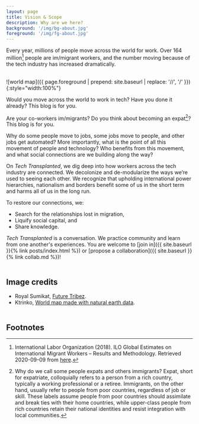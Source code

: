 ```yaml
---
layout: page
title: Vision & Scope
description: Why are we here?
background: '/img/bg-about.jpg'
foreground: '/img/fg-about.jpg'
---
```

Every year, millions of people move across the world for work. Over 164 million[^1] people are im/migrant workers, and the number moving because of the tech industry has increased dramatically.<br /><br />

![world map]({{ page.foreground | prepend: site.baseurl | replace: '//', '/' }}){:style="width:100%"}

Would you move across the world to work in tech? Have you done it already? This blog is for you.<br />

Are your co-workers im/migrants? Do you think about becoming an expat[^2]? This blog is for you.<br />

Why do some people move to jobs, some jobs move to people, and other jobs get automated? More importantly, what is the point of all this movement of people and technology? Who benefits from this movement, and what social connections are we building along the way?<br />

On *Tech Transplanted*, we dig deep into how workers across the tech industry are connected. We decolonize and de-modularize the ways we’re used to seeing each other. We recognize that upholding international power hierarchies, nationalism and borders benefit some of us in the short term and harms all of us in the long run. <br />

To restore our connections, we:

* Search for the relationships lost in migration, 
* Liquify social capital, and
* Share knowledge.

*Tech Transplanted* is a conversation. We practice community and learn from one another's experiences. You are welcome to [join in]({{ site.baseurl }}{% link posts/index.html %}) or [propose a collaboration]({{ site.baseurl }}{% link collab.md %})!<br /><br />

## Image credits
* Royal Sumikat, <ins>[Future Tribez](https://alternateroyality.com/portfolio/murals/)</ins>.
* Ktrinko, <ins>[World map made with natural earth data](https://commons.wikimedia.org/wiki/File:Eckert4.jpg)</ins>.
<br /><br />

## Footnotes
[^1]: International Labor Organization (2018). ILO Global Estimates on International Migrant Workers – Results and Methodology. Retrieved 2020-09-09 from [here](https://www.ilo.org/global/publications/books/WCMS_652001/lang--en/index.htm).

[^2]: Why do we call some people expats and others immigrants? Expat, short for expatriate, colloquially refers to a person from a rich country, typically a working professional or a retiree. Immigrants, on the other hand, usually refer to people from poor countries, regardless of job or skill. These labels assume people from poor countries should assimilate and break ties with their home countries, while upper-class people from rich countries retain their national identities and resist integration with local communities.
